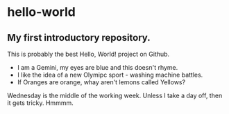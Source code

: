 # hello-world
## My first introductory repository.

This is probably the best Hello, World! project on Github.

* I am a Gemini, my eyes are blue and this doesn't rhyme.
* I like the idea of a new Olymipc sport - washing machine battles.
* If Oranges are orange, whay aren't lemons called Yellows?

Wednesday is the middle of the working week. Unless I take a day off, then it gets tricky.
Hmmmm.


